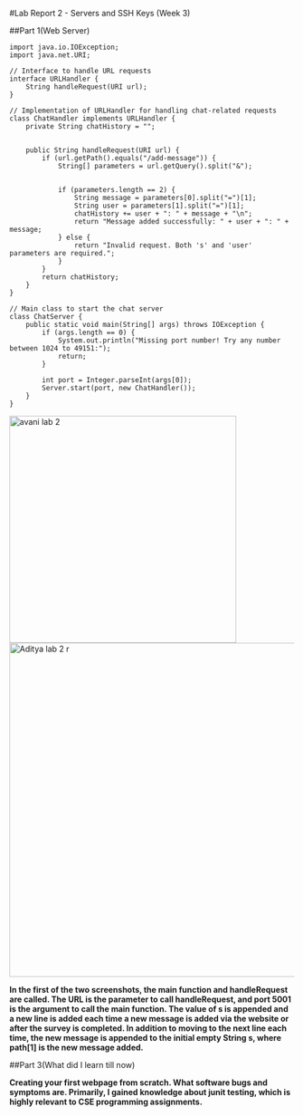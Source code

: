 #Lab Report 2 - Servers and SSH Keys (Week 3)

##Part 1(Web Server)

~~~
import java.io.IOException;
import java.net.URI;

// Interface to handle URL requests
interface URLHandler {
    String handleRequest(URI url);
}

// Implementation of URLHandler for handling chat-related requests
class ChatHandler implements URLHandler {
    private String chatHistory = "";

   
    public String handleRequest(URI url) {
        if (url.getPath().equals("/add-message")) {
            String[] parameters = url.getQuery().split("&");


            if (parameters.length == 2) {
                String message = parameters[0].split("=")[1];
                String user = parameters[1].split("=")[1];
                chatHistory += user + ": " + message + "\n";
                return "Message added successfully: " + user + ": " + message;
            } else {
                return "Invalid request. Both 's' and 'user' parameters are required.";
            }
        }
        return chatHistory;
    }
}

// Main class to start the chat server
class ChatServer {
    public static void main(String[] args) throws IOException {
        if (args.length == 0) {
            System.out.println("Missing port number! Try any number between 1024 to 49151:");
            return;
        }

        int port = Integer.parseInt(args[0]);
        Server.start(port, new ChatHandler());
    }
}
~~~
<img width="401" alt="avani lab 2" src="https://github.com/ads2003/cse15l-lab-reports/assets/156348741/58e421f0-b141-4bfb-a820-e1c86b40a41b">

<img width="590" alt="Aditya lab 2 r" src="https://github.com/ads2003/cse15l-lab-reports/assets/156348741/0090bcc0-0205-4818-8a85-af4a7159d005">

**In the first of the two screenshots, the main function and handleRequest are called. The URL is the parameter to call handleRequest, and port 5001 is the argument to call the main function. The value of s is appended and a new line is added each time a new message is added via the website or after the survey is completed. In addition to moving to the next line each time, the new message is appended to the initial empty String s, where path[1] is the new message added.** 


##Part 3(What did I learn till now)

**Creating your first webpage from scratch. What software bugs and symptoms are. Primarily, I gained knowledge about junit testing, which is highly relevant to CSE programming assignments.**



